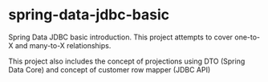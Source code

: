 # spring-data-jdbc-basic
Spring Data JDBC basic introduction. This project attempts to cover one-to-X and many-to-X relationships. 

This project also includes the concept of projections using DTO (Spring Data Core) and concept of customer row mapper (JDBC API)
